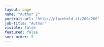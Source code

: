 ```yaml
---
layout: page
name: "Author 2"
portrait-url: "http://placehold.it/200/200"
job-title: "Author"
visible: false
featured: false
sort-order: 5
---
```

